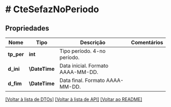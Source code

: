 # # CteSefazNoPeriodo

## Propriedades

Nome | Tipo | Descrição | Comentários
------------ | ------------- | ------------- | -------------
**tp_per** | **int** | Tipo período.  4-no período. |
**d_ini** | **\DateTime** | Data inicial.  Formato AAAA-MM-DD. |
**d_fim** | **\DateTime** | Data final.  Formato AAAA-MM-DD. |

[[Voltar à lista de DTOs]](../../README.md#models) [[Voltar à lista de API]](../../README.md#endpoints) [[Voltar ao README]](../../README.md)
